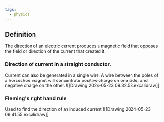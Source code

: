 ```yaml
---
tags:
  - physics
---
```

## Definition
The direction of an electric current produces a magnetic field that opposes the field or direction of the current that created it. 


### Direction of current in a straight conductor. 
Current can also be generated in a single wire. A wire between the poles of a horseshoe magnet will concentrate positive charge on one side, and negative charge on the other. 
![[Drawing 2024-05-23 09.32.58.excalidraw]]

### Fleming's right hand rule
Used to find the direction of an induced current
![[Drawing 2024-05-23 09.41.55.excalidraw]]

